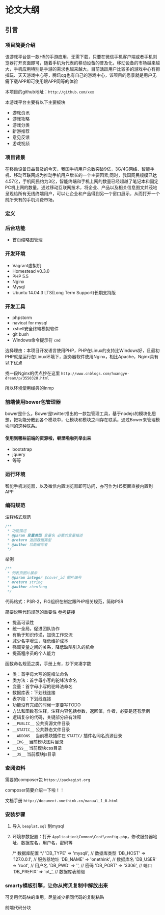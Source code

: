 # 论文大纲

## 引言

### 项目简要介绍

该游戏平台是一款H5的手游应用，无需下载，只要在微信手机客户端或者手机浏览器打开页面即可，随着手机为代表的移动设备的普及化，移动设备的市场越来越大，手机应用特别是手游的需求也越来越大，目前活跃用户比较多的游戏中心有拇指玩、天天游戏中心等，腾讯qq也有自己的游戏中心，该项目的愿景就是用户无需下载APP即可使用跟APP同等的体验

本项目的github地址：`http://github.com/xxx`

本游戏平台主要有以下主要板块

- 游戏资讯
- 游戏攻略
- 游戏分类
- 新游推荐
- 意见反馈
- 游戏视频

### 项目背景

在移动设备日益普及的今天，我国手机用户总数突破9亿，3G/4G网络、智能手机、移动互联网成为推动手机用户增长的一个主要因素;同时，我国网民规模已达4.57亿，手机网民约为3亿，智能终端和手机上网的数量已经超越了笔记本和固定PC机上网的数量。通过移动互联网技术，将企业、产品以及相关信息图文并茂地呈现给所有无线终端用户，可以让企业和产品得到另一个窗口展示，从而打开一个前所未有的手机消费市场。

### 定义

### 后台功能

- 首页缩略图管理

### 开发环境

- Vagrant虚拟机 
- Homestead v0.3.0 
- PHP 5.5
- Nginx 
- Mysql
- Ubuntu 14.04.3 LTS(Long Term Support)长期支持版

### 开发工具

- phpstorm
- navicat for mysql
- xshell安全终端模拟软件
- git bush
- Windows命令提示符 `cmd`

选择理由：本项目开发语言使用PHP，PHP在Linux的支持比Windows好，且最初PHP就是运行在Linux环境下，服务器软件使用Nginx，相比Apache，Nginx具有以下优点

找一段Nginx的优点抄在这里 `http://www.cnblogs.com/huangye-dream/p/3550328.html`

所以环境使用经典的lnmp

### 前端使用bower包管理器

bower是什么，Bower是twitter推出的一款包管理工具，基于nodejs的模块化思想，把功能分散到各个模块中，让模块和模块之间存在联系，通过Bower来管理模块间的这种联系。

#### 使用到哪些前端的资源啦，噼里啪啦列举出来

- bootstrap
- jquery
- 等等

### 运行环境

智能手机浏览器，以及微信内置浏览器即可访问，亦可作为H5页面直接内置到APP

### 编码规范

注释格式规范

```php
/**
 * 功能描述
 * @param 变量类型 变量名 必要的变量描述
 * @return 返回数据类型
 * @author 功能编写者
 */
```

举例

```php
/**
 * 列表页图片展示
 * @param integer $cover_id 图片编号
 * @return string
 * @author zhenfeng
 */
```

代码格式：PSR-2，FIG组织在制定跟PHP相关规范，简称PSR

简要说明代码规范的重要性 [参考链接](http://www.cnblogs.com/MeteorSeed/archive/2012/03/21/2404656.html)

- 提高可读性
- 统一全局，促进团队协作
- 有助于知识传递，加快工作交流
- 减少名字增生，降低维护成本
- 强调变量之间的关系，降低缺陷引入的机会
- 提高程序员的个人能力

函数命名规范之类，手册上有，抄下来凑字数

- 类：首字母大写的驼峰法命名
- 类方法：首字母小写的驼峰法命名
- 变量：首字母小写的驼峰法命名
- 数据库表：下划线连接
- 表字段：下划线连接
- 功能没有完成的时候一定要写TODO
- 方法和函数有注释，注释内容包括参数，返回值，作者，必要是还有示例
- 逻辑复杂的代码，关键部分应有注释
- `__PUBLIC__` 公共资源文件目录
- `__STATIC__` 公共静态文件目录
- `__ADDONS__` 当前模块插件在 `STATIC/` 插件名同名资源目录
- `__IMG__` 当前模块图片目录
- `__CSS__` 当前模块css目录
- `__JS__` 当前模块js目录

### 查阅资料

需要的composer包 `https://packagist.org`

composer简要介绍一下啦！！

文档手册 `http://document.onethink.cn/manual_1_0.html`

### 安装步骤

1. 导入 `beaplat.sql` 到mysql
2. 环境参数配置：打开 `Application\Common\Conf\config.php`，修改服务器地址，数据库名，用户名，密码等

	/* 数据库配置 */
    'DB_TYPE'   => 'mysqli', // 数据库类型
    'DB_HOST'   => '127.0.0.1', // 服务器地址
    'DB_NAME'   => 'onethink', // 数据库名
    'DB_USER'   => 'root', // 用户名
    'DB_PWD'    => '',  // 密码
    'DB_PORT'   => '3306', // 端口
    'DB_PREFIX' => 'ot_', // 数据库表前缀

### smarty模板引擎，让你从拷贝复制中解放出来

可复用代码块的重用，尽量减少相同代码的复制粘贴

前端代码分块